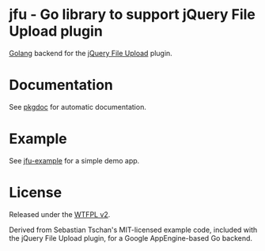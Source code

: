 #  jfu - Go library to support jQuery File Upload plugin

[Golang](http://golang.org) backend for the [jQuery File Upload](http://blueimp.github.com/jQuery-File-Upload/) plugin.


# Documentation

See [pkgdoc](http://go.pkgdoc.org/github.com/jmcvetta/jfu) for automatic documentation.


# Example

See [jfu-example](https://github.com/jmcvetta/jfu-example) for a simple demo app.


# License

Released under the [WTFPL v2](http://sam.zoy.org/wtfpl/COPYING).

Derived from Sebastian Tschan's MIT-licensed example code, included with the
jQuery File Upload plugin, for a Google AppEngine-based Go backend.
